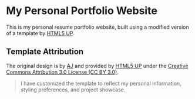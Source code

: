 # My Personal Portfolio Website

This is my personal resume portfolio website, built using a modified version of a template by [HTML5 UP](https://html5up.net).

## Template Attribution

The original design is by [AJ](https://twitter.com/ajlkn) and provided by [HTML5 UP](https://html5up.net) under the [Creative Commons Attribution 3.0 License (CC BY 3.0)](https://creativecommons.org/licenses/by/3.0/).

> I have customized the template to reflect my personal information, styling preferences, and project showcase.